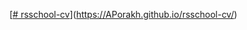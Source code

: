 [[# rsschool-cv](https://APorakh.github.io/rsschool-cv/CV)](https://APorakh.github.io/rsschool-cv/)
